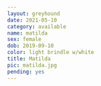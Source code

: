 ```yaml
---
layout: greyhound
date: 2021-05-10
category: available
name: matilda
sex: female
dob: 2019-09-10
color: light brindle w/white
title: Matilda
pic: matilda.jpg
pending: yes
---
```


